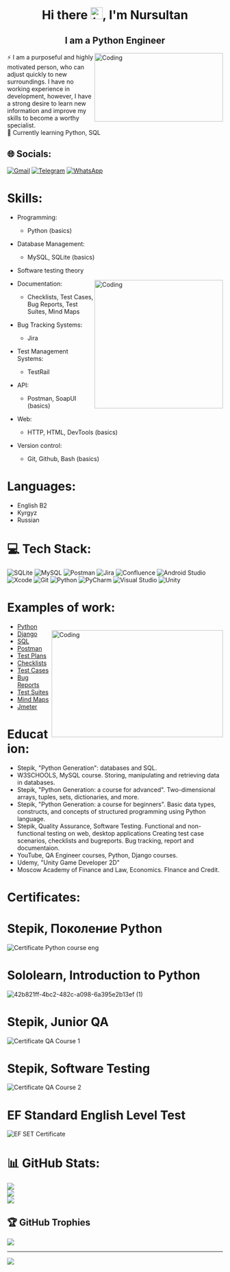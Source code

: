 <h1 align="center">Hi there <img src="https://user-images.githubusercontent.com/1303154/88677602-1635ba80-d120-11ea-84d8-d263ba5fc3c0.gif" width="28px" height="28px" alt="hi">, I'm Nursultan</h1>
<h2 align="center"> I am a Python Engineer</h2><img align="right" alt="Coding" width="300" height="160" src="https://media.giphy.com/media/YqVUNArjy1v1itqCxB/giphy.gif">

⚡ I am a purposeful and highly motivated person, who can adjust quickly to new surroundings. I have no working experience in development, however, I have a strong desire to learn new information and improve my skills to become a worthy specialist.<br> 🌱 Currently learning Python, SQL<br>

## 🌐 Socials:
[![Gmail](https://img.shields.io/badge/Gmail-D14836?style=for-the-badge&logo=gmail&logoColor=white)](mailto:adievn97@gmail.com)
[![Telegram](https://img.shields.io/badge/-Telegram-red?style=for-the-badge&color=blue&logo=telegram&logoColor=white)](https://t.me/nur_adiev)
[![WhatsApp](https://img.shields.io/badge/WhatsApp-25D366?style=for-the-badge&logo=whatsapp&logoColor=white)](https://wa.me/+79263214468)

# Skills:
+ Programming:
  + Python (basics)
+ Database Management:
  + MySQL, SQLite (basics) 
+ Software testing theory   
+ Documentation:<img align="right" alt="Coding" width="300" height="300" src="https://media.giphy.com/media/YlTdOo06ACyici7YJ5/giphy.gif">
  + Checklists, Test Cases, Bug Reports, Test Suites, Mind Maps 
+ Bug Tracking Systems:
  + Jira  
+ Test Management Systems:
  + TestRail  
     
+ API:
  + Postman, SoapUI (basics)  
+ Web:
  + HTTP, HTML, DevTools (basics)  
+ Version control:
  + Git, Github, Bash (basics)  
  
# Languages:
  + English B2
  + Kyrgyz
  + Russian

# 💻 Tech Stack:
![SQLite](https://img.shields.io/badge/sqlite-%2307405e.svg?style=for-the-badge&logo=sqlite&logoColor=white) ![MySQL](https://img.shields.io/badge/mysql-%2300f.svg?style=for-the-badge&logo=mysql&logoColor=white) ![Postman](https://img.shields.io/badge/Postman-FF6C37?style=for-the-badge&logo=postman&logoColor=white) ![Jira](https://img.shields.io/badge/jira-%230A0FFF.svg?style=for-the-badge&logo=jira&logoColor=white) ![Confluence](https://img.shields.io/badge/confluence-%23172BF4.svg?style=for-the-badge&logo=confluence&logoColor=white) ![Android Studio](https://img.shields.io/badge/Android%20Studio-3DDC84.svg?style=for-the-badge&logo=android-studio&logoColor=white) ![Xcode](https://img.shields.io/badge/Xcode-007ACC?style=for-the-badge&logo=Xcode&logoColor=white) ![Git](https://img.shields.io/badge/git-%23F05033.svg?style=for-the-badge&logo=git&logoColor=white) ![Python](https://img.shields.io/badge/python-3670A0?style=for-the-badge&logo=python&logoColor=ffdd54) ![PyCharm](https://img.shields.io/badge/pycharm-143?style=for-the-badge&logo=pycharm&logoColor=black&color=black&labelColor=green) ![Visual Studio](https://img.shields.io/badge/Visual%20Studio-5C2D91.svg?style=for-the-badge&logo=visual-studio&logoColor=white) ![Unity](https://img.shields.io/badge/unity-%23000000.svg?style=for-the-badge&logo=unity&logoColor=white) 
# Examples of work: 
+ [Python](https://github.com/itsNur/Python)
+ [Django](https://github.com/itsNur/django)<img align="right" alt="Coding" width="400" height="250" src="https://media.giphy.com/media/zaQNw0f2Es3jvQxbTe/giphy.gif"> 
+ [SQL](https://github.com/itsNur/SQL)
+ [Postman](https://github.com/itsNur/Postman)
+ [Test Plans](https://github.com/itsNur/Test_plan)
+ [Checklists](https://github.com/itsNur/Checklists)  
+ [Test Cases](https://github.com/itsNur/Test_cases) 
+ [Bug Reports](https://github.com/itsNur/Bug_reports) 
+ [Test Suites](https://github.com/itsNur/Test_suites)
+ [Mind Maps](https://github.com/itsNur/Mind_maps) 
+ [Jmeter](https://github.com/itsNur/Jmeter)

# Education:
+ Stepik, "Python Generation": databases and SQL.
+ W3SCHOOLS, MySQL course. Storing, manipulating and retrieving data in databases.
+ Stepik, "Python Generation: a course for advanced". Two-dimensional arrays, tuples, sets, dictionaries, and more.
+ Stepik, "Python Generation: a course for beginners". Basic data types, constructs, and concepts of structured programming using Python language.
+ Stepik, Quality Assurance, Software Testing. Functional and non-functional testing on web, desktop applications Creating test case scenarios, checklists and bugreports. Bug tracking, report and documentaion. 
+ YouTube, QA Engineer courses, Python, Django courses.
+ Udemy, "Unity Game Developer 2D"
+ Moscow Academy of Finance and Law, Economics. FInance and Credit.
# Certificates:
# Stepik, Поколение Python
![Certificate Python course eng](https://github.com/itsNur/itsNur/assets/70845085/b2f25cd3-2d56-44cc-8354-e97b5ed4f9c0)
# Sololearn, Introduction to Python
![42b821ff-4bc2-482c-a098-6a395e2b13ef (1)](https://github.com/itsNur/itsNur/assets/70845085/08ccc1cf-155c-4617-9d56-412044892cfa)
# Stepik, Junior QA
![Certificate QA Course 1](https://github.com/itsNur/itsNur/assets/70845085/a1014b94-2ae7-4cda-8f6c-326fe4742318)
# Stepik, Software Testing
![Certificate QA Course 2](https://github.com/itsNur/itsNur/assets/70845085/8c926447-61ed-4507-b662-27ef88212353)
# EF Standard English Level Test
![EF SET Certificate](https://github.com/itsNur/itsNur/assets/70845085/972f192c-d550-4dc8-8182-1c74668b1d32)





# 📊 GitHub Stats:
![](https://github-readme-stats-sigma-five.vercel.app/api?username=itsNur&theme=radical&hide_border=true&include_all_commits=true&count_private=true)<br/>
![](https://github-readme-streak-stats.herokuapp.com/?user=itsNur&theme=radical&hide_border=true)<br/>
![](https://github-readme-stats.vercel.app/api/top-langs/?username=itsNur&theme=radical&hide_border=true&include_all_commits=true&count_private=true&layout=compact)

## 🏆 GitHub Trophies
![](https://github-profile-trophy.vercel.app/?username=itsNur&theme=radical&no-frame=false&no-bg=false&margin-w=4)

---
[![](https://visitcount.itsvg.in/api?id=itsNur&icon=6&color=0)](https://visitcount.itsvg.in)

<!-- Proudly created with GPRM ( https://gprm.itsvg.in ) -->
